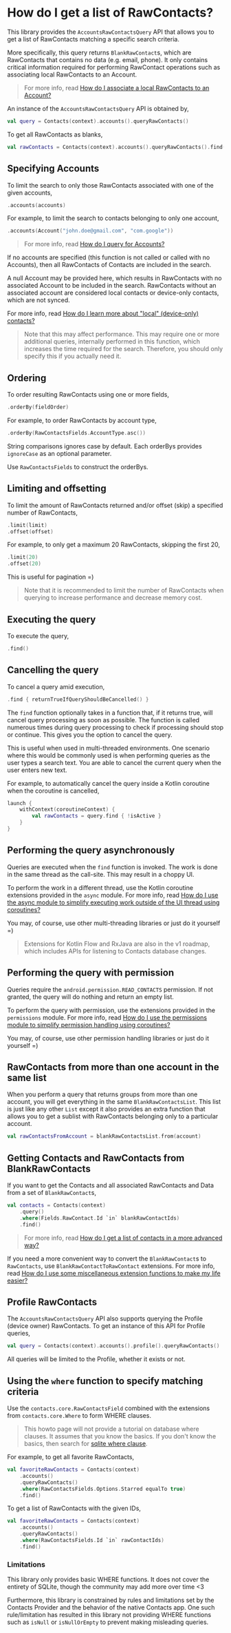 # How do I get a list of RawContacts?

This library provides the `AccountsRawContactsQuery` API that allows you to get a list of 
RawContacts matching a specific search criteria.

More specifically, this query returns `BlankRawContact`s, which are RawContacts that contains no 
data (e.g. email, phone). It only contains critical information required for performing RawContact 
operations such as associating local RawContacts to an Account.

> For more info, read [How do I associate a local RawContacts to an Account?](/howto/howto-associate-device-local-raw-contacts-to-an-account.md)

An instance of the `AccountsRawContactsQuery` API is obtained by,

```kotlin
val query = Contacts(context).accounts().queryRawContacts()
```

To get all RawContacts as blanks, 

```kotlin
val rawContacts = Contacts(context).accounts().queryRawContacts().find()
```

## Specifying Accounts

To limit the search to only those RawContacts associated with one of the given accounts,

```kotlin
.accounts(accounts)
```

For example, to limit the search to contacts belonging to only one account,

```kotlin
.accounts(Account("john.doe@gmail.com", "com.google"))
```

> For more info, read [How do I query for Accounts?](/howto/howto-query-accounts.md)

If no accounts are specified (this function is not called or called with no Accounts), then all
RawContacts of Contacts are included in the search.

A null Account may be provided here, which results in RawContacts with no associated Account to be
included in the search. RawContacts without an associated account are considered local contacts or
device-only contacts, which are not synced.

For more info, read [How do I learn more about "local" (device-only) contacts?](/howto/howto-learn-more-about-local-contacts.md)

> Note that this may affect performance. This may require one or more additional queries, internally
> performed in this function, which increases the time required for the search. Therefore, you
> should only specify this if you actually need it.

## Ordering

To order resulting RawContacts using one or more fields,

```kotlin
.orderBy(fieldOrder)
```

For example, to order RawContacts by account type,

```kotlin
.orderBy(RawContactsFields.AccountType.asc())
```

String comparisons ignores case by default. Each orderBys provides `ignoreCase` as an optional
parameter.

Use `RawContactsFields` to construct the orderBys.

## Limiting and offsetting

To limit the amount of RawContacts returned and/or offset (skip) a specified number of RawContacts,

```kotlin
.limit(limit)
.offset(offset)
```

For example, to only get a maximum 20 RawContacts, skipping the first 20,

```kotlin
.limit(20)
.offset(20)
```

This is useful for pagination =)

> Note that it is recommended to limit the number of RawContacts when querying to increase performance
> and decrease memory cost.

## Executing the query

To execute the query,

```kotlin
.find()
```

## Cancelling the query

To cancel a query amid execution,

```kotlin
.find { returnTrueIfQueryShouldBeCancelled() }
```

The `find` function optionally takes in a function that, if it returns true, will cancel query
processing as soon as possible. The function is called numerous times during query processing to
check if processing should stop or continue. This gives you the option to cancel the query.

This is useful when used in multi-threaded environments. One scenario where this would be commonly
used is when performing queries as the user types a search text. You are able to cancel the current
query when the user enters new text.

For example, to automatically cancel the query inside a Kotlin coroutine when the coroutine is cancelled,

```kotlin
launch {
    withContext(coroutineContext) {
        val rawContacts = query.find { !isActive }
    }
}
```

## Performing the query asynchronously

Queries are executed when the `find` function is invoked. The work is done in the same thread as
the call-site. This may result in a choppy UI.

To perform the work in a different thread, use the Kotlin coroutine extensions provided in the `async` module.
For more info, read [How do I use the async module to simplify executing work outside of the UI thread using coroutines?](/howto/howto-use-api-with-async-execution.md)

You may, of course, use other multi-threading libraries or just do it yourself =)

> Extensions for Kotlin Flow and RxJava are also in the v1 roadmap, which includes APIs for
> listening to Contacts database changes.

## Performing the query with permission

Queries require the `android.permission.READ_CONTACTS` permission. If not granted, the query will 
do nothing and return an empty list.

To perform the query with permission, use the extensions provided in the `permissions` module.
For more info, read [How do I use the permissions module to simplify permission handling using coroutines?](/howto/howto-use-api-with-permissions-handling.md)

You may, of course, use other permission handling libraries or just do it yourself =)

## RawContacts from more than one account in the same list

When you perform a query that returns groups from more than one account, you will get everything
in the same `BlankRawContactsList`. This list is just like any other `List` except it also provides 
an extra function that allows you to get a sublist with RawContacts belonging only to a particular 
account.

```kotlin
val rawContactsFromAccount = blankRawContactsList.from(account)
```

## Getting Contacts and RawContacts from BlankRawContacts

If you want to get the Contacts and all associated RawContacts and Data from a set of `BlankRawContact`s,

```kotlin
val contacts = Contacts(context)
    .query()
    .where(Fields.RawContact.Id `in` blankRawContactIds)
    .find()
```

> For more info, read [How do I get a list of contacts in a more advanced way?](/howto/howto-query-contacts-advanced.md)

If you need a more convenient way to convert the `BlankRawContact`s to `RawContacts`, use 
`BlankRawContactToRawContact` extensions. For more info, read [How do I use some miscellaneous extension functions to make my life easier?](/howto/howto-use-miscellaneous-extensions.md)

## Profile RawContacts

The `AccountsRawContactsQuery` API also supports querying the Profile (device owner) RawContacts. 
To get an instance of this API for Profile queries,

```kotlin
val query = Contacts(context).accounts().profile().queryRawContacts()
```

All queries will be limited to the Profile, whether it exists or not.

## Using the `where` function to specify matching criteria

Use the `contacts.core.RawContactsField` combined with the extensions from `contacts.core.Where` to 
form WHERE clauses. 

> This howto page will not provide a tutorial on database where clauses. It assumes that you know the basics. 
> If you don't know the basics, then search for [sqlite where clause](https://www.google.com/search?q=sqlite+where+clause). 

For example, to get all favorite RawContacts,

```kotlin
val favoriteRawContacts = Contacts(context)
    .accounts()
    .queryRawContacts()
    .where(RawContactsFields.Options.Starred equalTo true)
    .find()
```

To get a list of RawContacts with the given IDs,

```kotlin
val favoriteRawContacts = Contacts(context)
    .accounts()
    .queryRawContacts()
    .where(RawContactsFields.Id `in` rawContactIds)
    .find()
```

### Limitations

This library only provides basic WHERE functions. It does not cover the entirety of SQLite, though 
the community may add more over time <3

Furthermore, this library is constrained by rules and limitations set by the Contacts Provider and
the behavior of the native Contacts app. One such rule/limitation has resulted in this library not
providing WHERE functions such as `isNull` or `isNullOrEmpty` to prevent making misleading queries.